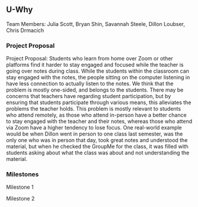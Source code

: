 ## U-Why

Team Members: Julia Scott, Bryan Shin, Savannah Steele, Dillon Loubser, Chris Drmacich

### Project Proposal

Project Proposal:
Students who learn from home over Zoom or other platforms find it harder to stay engaged and focused while the teacher is going over notes during class. While the students within the classroom can stay engaged with the notes, the people sitting on the computer listening in have less connection to actually listen to the notes.
We think that the problem is mostly one-sided, and belongs to the students. There may be concerns that teachers have regarding student participation, but by ensuring that students participate through various means, this alleviates the problems the teacher holds.
This problem is mostly relevant to students who attend remotely, as those who attend in-person have a better chance to stay engaged with the teacher and their notes, whereas those who attend via Zoom have a higher tendency to lose focus.
One real-world example would be when Dillon went in person to one class last semester, was the only one who was in person that day, took great notes and understood the material, but when he checked the GroupMe for the class, it was filled with students asking about what the class was about and not understanding the material.


### Milestones

Milestone 1

Milestone 2

